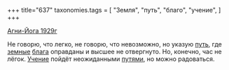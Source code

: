 +++
title="637"
taxonomies.tags = [
 "Земля",
 "путь",
 "благо",
 "учение",
]
+++

[Агни-Йога 1929г](/agni/1929)

Не говорю, что легко, не говорю, что невозможно, но указую [путь](/tags/путь), где [земные](/tags/Земля) [блага](/tags/благо) оправданы и высшее не отвергнуто. Но, конечно, час не лёгок. [Учение](/tags/учение) пойдёт неожиданными [путями](/tags/путь), но можно радоваться.